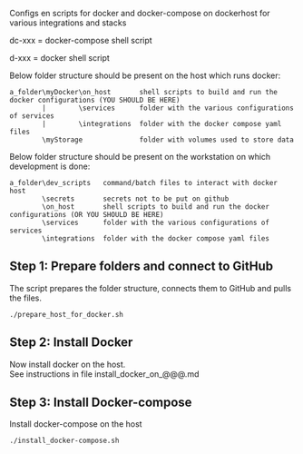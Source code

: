 Configs en scripts for docker and docker-compose on dockerhost for various integrations and stacks

dc-xxx = docker-compose shell script

d-xxx  = docker shell script

Below folder structure should be present on the host which runs docker:
```
a_folder\myDocker\on_host       shell scripts to build and run the docker configurations (YOU SHOULD BE HERE)
        |        \services      folder with the various configurations of services
        |        \integrations  folder with the docker compose yaml files 
        \myStorage              folder with volumes used to store data
```

Below folder structure should be present on the workstation on which development is done:
```
a_folder\dev_scripts   command/batch files to interact with docker host
        \secrets       secrets not to be put on github
        \on_host       shell scripts to build and run the docker configurations (OR YOU SHOULD BE HERE) 
        \services      folder with the various configurations of services    
        \integrations  folder with the docker compose yaml files
```

## Step 1: Prepare folders and connect to GitHub
The script prepares the folder structure, connects them to GitHub and pulls the files.

```shell
./prepare_host_for_docker.sh
```

## Step 2: Install Docker
Now install docker on the host.<br>
See instructions in file install_docker_on_@@@.md

## Step 3: Install Docker-compose
Install docker-compose on the host

```shell
./install_docker-compose.sh
```
